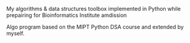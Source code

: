 My algorithms & data structures toolbox implemented in Python while prepairing for Bioinformatics Institute amdission

Algo program based on the MIPT Python DSA course and extended by myself.
